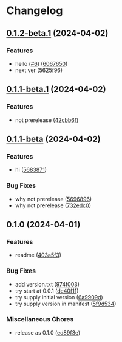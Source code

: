# Changelog

## [0.1.2-beta.1](https://github.com/kahojyun/release-please-test/compare/v0.1.1-beta.1...v0.1.2-beta.1) (2024-04-02)


### Features

* hello ([#6](https://github.com/kahojyun/release-please-test/issues/6)) ([6067650](https://github.com/kahojyun/release-please-test/commit/60676502780e213a8072c83c1c68541a0a7f8c82))
* next ver ([5625f96](https://github.com/kahojyun/release-please-test/commit/5625f967a2648c4371a4ebc1e4117e4e4a95d3d6))

## [0.1.1-beta.1](https://github.com/kahojyun/release-please-test/compare/v0.1.1-beta...v0.1.1-beta.1) (2024-04-02)


### Features

* not prerelease ([42cbb6f](https://github.com/kahojyun/release-please-test/commit/42cbb6fe1fc40b26e28080d131dd29daec34faf9))

## [0.1.1-beta](https://github.com/kahojyun/release-please-test/compare/v0.1.0...v0.1.1-beta) (2024-04-02)


### Features

* hi ([5683871](https://github.com/kahojyun/release-please-test/commit/568387188e6215ed82921c818a53eb7b3ac92fda))


### Bug Fixes

* why not prerelease ([5696896](https://github.com/kahojyun/release-please-test/commit/5696896eac7708c8ad29beeaf6cd0ba655d5d1d0))
* why not prerelease ([732edc0](https://github.com/kahojyun/release-please-test/commit/732edc061c36b0da9a9cd12e79ab99dc9b4137f2))

## 0.1.0 (2024-04-01)


### Features

* readme ([403a5f3](https://github.com/kahojyun/release-please-test/commit/403a5f3e51468572b070f67b31d617bdc0bbbdf7))


### Bug Fixes

* add version.txt ([974f003](https://github.com/kahojyun/release-please-test/commit/974f003ffc0c7d40c0ec3f1b466fe40f61d461a4))
* try start at 0.0.1 ([de40f11](https://github.com/kahojyun/release-please-test/commit/de40f1192f35055ce322e3aaf9e70dd11b63f49c))
* try supply initial version ([6a9909d](https://github.com/kahojyun/release-please-test/commit/6a9909d9d60df67fb4cc7112b8d10d945c358408))
* try supply version in manifest ([5f9d534](https://github.com/kahojyun/release-please-test/commit/5f9d534f0a96a501656586fde782e879096d7b8f))


### Miscellaneous Chores

* release as 0.1.0 ([ed89f3e](https://github.com/kahojyun/release-please-test/commit/ed89f3ea5698d5eb1d80788b22866b6ef730d727))
